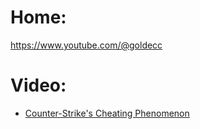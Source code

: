 # Home:
https://www.youtube.com/@goldecc

# Video:
- [Counter-Strike's Cheating Phenomenon](https://youtu.be/lGwPJab8WF0)
